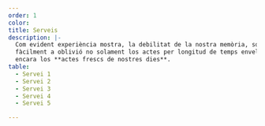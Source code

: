 ```yaml
---
order: 1
color:
title: Serveis
description: |-
  Com evident experiència mostra, la debilitat de la nostra memòria, sotsmetent
  fàcilment a oblivió no solament los actes per longitud de temps envellits, mas
  encara los **actes frescs de nostres dies**.
table:
  - Servei 1
  - Servei 2
  - Servei 3
  - Servei 4
  - Servei 5

---
```


